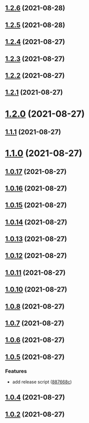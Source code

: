 ## [1.2.6](https://github.com/yubathom/release-based-workflow/compare/v1.2.4...v1.2.6) (2021-08-28)

## [1.2.5](https://github.com/yubathom/release-based-workflow/compare/v1.2.4...v1.2.5) (2021-08-28)

## [1.2.4](https://github.com/yubathom/release-based-workflow/compare/v1.2.3...v1.2.4) (2021-08-27)

## [1.2.3](https://github.com/yubathom/release-based-workflow/compare/v1.2.1...v1.2.3) (2021-08-27)

## [1.2.2](https://github.com/yubathom/release-based-workflow/compare/v1.2.1...v1.2.2) (2021-08-27)

## [1.2.1](https://github.com/yubathom/release-based-workflow/compare/v1.2.0...v1.2.1) (2021-08-27)

# [1.2.0](https://github.com/yubathom/release-based-workflow/compare/v1.1.1...v1.2.0) (2021-08-27)

## [1.1.1](https://github.com/yubathom/release-based-workflow/compare/v1.0.17...v1.1.1) (2021-08-27)

# [1.1.0](https://github.com/yubathom/release-based-workflow/compare/v1.0.17...v1.1.0) (2021-08-27)

## [1.0.17](https://github.com/yubathom/release-based-workflow/compare/v1.0.16...v1.0.17) (2021-08-27)

## [1.0.16](https://github.com/yubathom/release-based-workflow/compare/v1.0.11...v1.0.16) (2021-08-27)

## [1.0.15](https://github.com/yubathom/release-based-workflow/compare/v1.0.11...v1.0.15) (2021-08-27)

## [1.0.14](https://github.com/yubathom/release-based-workflow/compare/v1.0.11...v1.0.14) (2021-08-27)

## [1.0.13](https://github.com/yubathom/release-based-workflow/compare/v1.0.11...v1.0.13) (2021-08-27)

## [1.0.12](https://github.com/yubathom/release-based-workflow/compare/v1.0.11...v1.0.12) (2021-08-27)

## [1.0.11](https://github.com/yubathom/release-based-workflow/compare/v1.0.10...v1.0.11) (2021-08-27)

## [1.0.10](https://github.com/yubathom/release-based-workflow/compare/v1.0.7...v1.0.10) (2021-08-27)

## [1.0.8](https://github.com/yubathom/release-based-workflow/compare/v1.0.7...v1.0.8) (2021-08-27)

## [1.0.7](https://github.com/yubathom/release-based-workflow/compare/v1.0.6...v1.0.7) (2021-08-27)

## [1.0.6](https://github.com/yubathom/release-based-workflow/compare/v1.0.5...v1.0.6) (2021-08-27)

## [1.0.5](https://github.com/yubathom/release-based-workflow/compare/v1.0.4...v1.0.5) (2021-08-27)

### Features

- add release script ([887668c](https://github.com/yubathom/release-based-workflow/commit/887668c1a631dd462939e6af31a38e704a3951d8))

## [1.0.4](https://github.com/yubathom/release-based-workflow/compare/v1.0.2...v1.0.4) (2021-08-27)

## [1.0.2](https://github.com/yubathom/release-based-workflow/compare/v1.0.1...v1.0.2) (2021-08-27)
